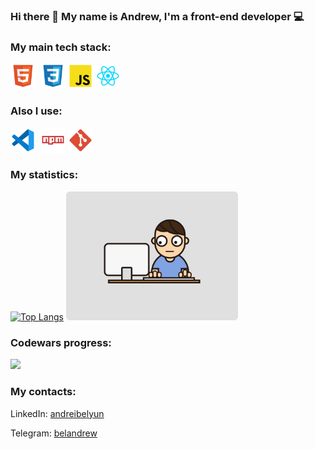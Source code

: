 ### Hi there 👋 My name is Andrew, I'm a front-end developer 💻

### My main tech stack:
<img src='./techs/html_icon.png' width='40' alt='HTML'>&nbsp;
<img src='./techs/css_icon.png' width='40' alt='CSS'>
<img src='./techs/javascript_icon.png' width='40' alt='JavaScript'>
<img src='./techs/react_icon.png' width='40' alt='React.js'>
<!--- <img src='./techs/node_icon.png' width='40' alt='Node.js'> --->
<!--- <img src='./techs/ex.png' width='40' alt='Express.js'> --->
<!--- <img src='./techs/mongo_icon.png' width='40' alt='MongoDB'> --->


### Also I use:
<img src='./techs/vscode_icon.png' width='40'>&nbsp;
<img src='./techs/npm_icon.png' width='40'>
<img src='./techs/git_icon.png' width='40'>

### My statistics:
[![Top Langs](https://github-readme-stats.vercel.app/api/top-langs/?username=andreibelyun)](https://github.com/andreibelyun) <img src='./coding.gif' width='275'>

### Codewars progress:
[<img src="https://www.codewars.com/users/andreibelyun/badges/large">](https://www.codewars.com/users/andreibelyun)

### My contacts:
LinkedIn: [andreibelyun](https://www.linkedin.com/in/andreibelyun/)

Telegram: [belandrew](https://t.me/belandrew)
